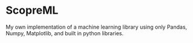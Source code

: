 # ScopreML
My own implementation of a machine learning library using only Pandas, Numpy, Matplotlib, and built in python libraries. 
